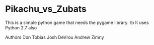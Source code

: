 Pikachu_vs_Zubats
=================

This is a simple python game that needs the pygame library.
\b It uses Python 2.7  also

Authors
Don Tobias
Josh DeVrou
Andrew Zimny
